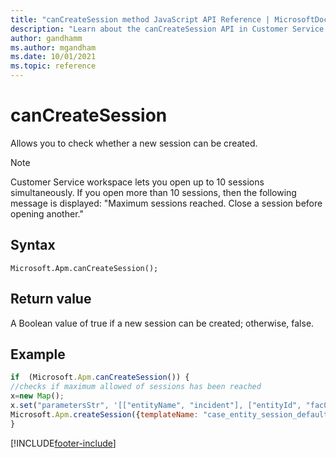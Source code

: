 ```yaml
---
title: "canCreateSession method JavaScript API Reference | MicrosoftDocs"
description: "Learn about the canCreateSession API in Customer Service workspace."
author: gandhamm
ms.author: mgandham
ms.date: 10/01/2021
ms.topic: reference
---
```


# canCreateSession

Allows you to check whether a new session can be created.

> [!Note]
> Customer Service workspace lets you open up to 10 sessions simultaneously. If you open more than 10 sessions, then the following message is displayed: "Maximum sessions reached. Close a session before opening another."

## Syntax

`Microsoft.Apm.canCreateSession();`


## Return value

A Boolean value of true if a new session can be created; otherwise, false.


## Example

```JavaScript
if  (Microsoft.Apm.canCreateSession()) {
//checks if maximum allowed of sessions has been reached
x=new Map();
x.set("parametersStr", '[["entityName", "incident"], ["entityId", "fac04293-1ab0-eb11-8236-000d3a5c49ed"]]');
Microsoft.Apm.createSession({templateName: "case_entity_session_default_template", sessionContext: x});
}
```

[!INCLUDE[footer-include](../../../../includes/footer-banner.md)]

